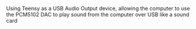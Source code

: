 Using Teensy as a USB Audio Output device, allowing the computer to use the PCM5102 DAC to play sound from the computer over USB like a sound card
